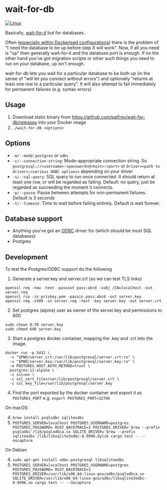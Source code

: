 wait-for-db
===========
[![Linux](https://github.com/palfrey/wait-for-db/workflows/Linux/badge.svg)](https://github.com/palfrey/wait-for-db/actions?query=workflow%3ALinux)

Basically, [wait-for-it](https://github.com/vishnubob/wait-for-it) but for databases.

Often ([especially within Dockerised configurations](https://docs.docker.com/compose/startup-order/)) there is the problem of "I need the database to be up before step X will work". Now, if all you need is "up" then generally wait-for-it and the database port is enough. If on the other hand you've got migration scripts or other such things you need to run on your database, up isn't enough.

wait-for-db lets you wait for a particular database to be both up (in the sense of "will let you connect without errors") and optionally "returns at least one row to a particular query". It will also attempt to fail immediately for permanent failures (e.g. syntax errors)

Usage
-----
1. Download static binary from https://github.com/palfrey/wait-for-db/releases into your Docker image
2. `./wait-for-db <options>`

Options
-------
* `-m/--mode`: `postgres` or `odbc`
* `-c/--connection-string`: Mode-appropriate connection string. So `postgresql://<username>:<password>@<host>:<port>` or `Driver=<path to driver>;<various ODBC options>` depending on your driver
* `-s/--sql-query`: SQL query to run once connected. It should return at least one row, or will be regarded as failing. Default: no query, just be regarded as succeeding the moment it connects.
* `-p/--pause`: Pause between attempts for non-permanent failures. Default is 3 seconds
* `-t/--timeout`: Time to wait before failing entirely. Default is wait forever.

Database support
----------------
* Anything you've got an [ODBC](https://en.wikipedia.org/wiki/Open_Database_Connectivity) driver for (which should be most SQL databases)
* Postgres

Development
-----------
To test the Postgres/ODBC support do the following

1. Generate a server.key and server.crt (so we can test TLS links)

```
openssl req -new -text -passout pass:abcd -subj /CN=localhost -out server.req
openssl rsa -in privkey.pem -passin pass:abcd -out server.key
openssl req -x509 -in server.req -text -key server.key -out server.crt
```

2. Set postgres (alpine) user as owner of the server.key and permissions to 600

```
sudo chown 0:70 server.key
sudo chmod 640 server.key
```

3. Start a postgres docker container, mapping the .key and .crt into the image.

```
docker run -p 5432 \
  -v "$PWD/server.crt:/var/lib/postgresql/server.crt:ro" \
  -v "$PWD/server.key:/var/lib/postgresql/server.key:ro" \
  -e POSTGRES_HOST_AUTH_METHOD=trust \
  postgres:11-alpine \
  -c ssl=on \
  -c ssl_cert_file=/var/lib/postgresql/server.crt \
  -c ssl_key_file=/var/lib/postgresql/server.key
```

4. Find the port exported by the docker container and export it as `POSTGRES_PORT` e.g. `export POSTGRES_PORT=32768`

On macOS:

4. `brew install psqlodbc sqliteodbc`
5. ``POSTGRES_SERVER=localhost POSTGRES_USERNAME=postgres POSTGRES_PASSWORD= RUST_BACKTRACE=1 POSTGRES_DRIVER=`brew --prefix psqlodbc`/lib/psqlodbca.so SQLITE_DRIVER=`brew --prefix sqliteodbc`/lib/libsqlite3odbc-0.9996.dylib cargo test -- --nocapture``

On Debian

4. `sudo apt-get install odbc-postgresql libsqliteodbc`
5. ``POSTGRES_SERVER=localhost POSTGRES_USERNAME=postgres POSTGRES_PASSWORD= RUST_BACKTRACE=1 POSTGRES_DRIVER=/usr/lib/x86_64-linux-gnu/odbc/psqlodbca.so SQLITE_DRIVER=/usr/lib/x86_64-linux-gnu/odbc/libsqlite3odbc-0.9996.so cargo test -- --nocapture``
